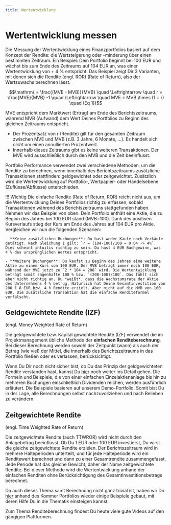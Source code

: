 ```yaml
---
title: Wertentwicklung
---
```


# Wertentwicklung messen

Die Messung der Wertentwicklung eines Finanzportfolios basiert auf dem Konzept der Rendite: die Wertsteigerung oder -minderung über einen bestimmten Zeitraum. Ein Beispiel: Dein Portfolio beginnt bei 100 EUR und wächst bis zum Ende des Zeitraums auf 104 EUR an, was einer Wertentwicklung von + 4 % entspricht. Das Beispiel zeigt Dir 3 Varianten, mit denen sich die Rendite (engl. ROR) (Rate of Return), also der Wertzuwachs berechnen lässt.

$$\mathrm{ = \frac{(MVE - MVB)}{MVB} \quad \Leftrightarrow \quad r = \frac{MVE}{MVB} -1 \quad \Leftrightarrow \quad MVE = MVB \times (1 + r) \quad (Eq  1)}$$

MVE entspricht dem Marktwert (Ertrag) am Ende des Berichtszeitraums, während MVB (Aufwand) dem Wert Deines Portfolios zu Beginn des gleichen Zeitraums entspricht.

- Der Prozentsatz von r (Rendite) gilt für den gesamten Zeitraum zwischen MVE und MVB (z.B. 3 Jahre, 6 Monate, ...). Es handelt sich *nicht* um einen annullierten Prozentwert.
- Innerhalb dieses Zeitraums gibt es keine weiteren Transaktionen. Der MVE wird ausschließlich durch den MVB und die Zeit beeinflusst.

Portfolio Performance verwendet zwei verschiedene Methoden, um die Rendite zu berechnen, wenn innerhalb des Berichtszeitraums zusätzliche Transaktionen stattfinden: geldgewichtet oder zeitgewichtet. Zusätzlich wird die Wertentwicklung auf Portfolio-, Wertpapier- oder Handelsebene (Zuflüsse/Abflüsse) unterschieden.

!!! Wichtig
    Die einfache Rendite (Rate of Return, ROR) reicht nicht aus, um die Wertentwicklung Deines Portfolios richtig zu erfassen, sobald Transaktionen während des Berichtszeitraums stattgefunden haben. Nehmen wir das Beispiel von oben. Dein Portfolio enthält eine Aktie, die zu Beginn des Jahres bei 100 EUR stand (MVB=100). Dank des positiven Kursverlaufs stieg der Kurs am Ende des Jahres auf 104 EUR pro Aktie. Vergleichen wir nun die folgenden Szenarien:

    - **Keine zusätzlichen Buchungen**: Du hast weder Käufe noch Verkäufe getätigt. Nach Gleichung 1 gilt: `r = (104-100)/100 = 0.04 -> 4%`. Dies scheint intuitiv richtig zu sein. Du hast 4 EUR Buchgewinn, was 4 % des ursprünglichen Wertes entspricht.

    - **Weitere Buchungen**: Du kaufst zu Beginn des Jahres eine weitere Aktie zu einem Kurs von 100 EUR. Der MVB beträgt immer noch 100 EUR, während der MVE jetzt zu `2 * 104 = 208` wird. Die Wertentwicklung beträgt somit sagenhafte 108 % bzw. `(208-100)/100`. Das fühlt sich aber nicht richtig an. Du *weißt*, dass die Wachstumsrate der Aktie des Unternehmens 4 % betrug. Natürlich hat Deine Gesamtinvestition von 200 € 8 EUR bzw. 4 % Rendite erzielt. Aber nicht auf die MVB von 100 EUR. Die zusätzliche Transaktion hat die einfache Renditeformel verfälscht.

## Geldgewichtete Rendite (IZF)
(engl. Money Weighted Rate of Return)

Die geldgewichtete bzw. Kapital gewichtete Rendite (IZF) verwendet die im Projektmanagement übliche Methode der **einfachen Renditeberechnung**. Bei dieser Berechnung werden sowohl der Zeitpunkt (wann) als auch der Betrag (wie viel) der Mittel, die innerhalb des Berichtszeitraums in das Portfolio fließen oder es verlassen, berücksichtigt.

Wenn Du Dir noch nicht sicher bist, ob Du das Prinzip der geldgewichteten Rendite verstanden hast, kannst Du [hier](geld-gewichtet.md) noch weiter ins Detail gehen. Die Formeln und Beispiele, die von einer einfachen Einzelaktienanlage bis hin zu mehreren Buchungen einschließlich Dividenden reichen, werden ausführlich erläutert. Die Beispiele basieren auf unserem Demo-Portfolio. Somit bist Du in der Lage, alle Berechnungen selbst nachzuvollziehen und nach Belieben zu verändern.

## Zeitgewichtete Rendite
(engl. Time Weighted Rate of Return)

Die zeitgewichtete Rendite (auch TTWROR) wird nicht durch den Anlagebetrag beeinflusst. Ob Du 1 EUR oder 100 EUR investierst, Du wirst die gleiche zeitgewichtete Rendite erzielen. Der Berichtszeitraum wird in mehrere Halteperioden unterteilt, und für jede Halteperiode wird ein Renditewert berechnet und dann zu einer Gesamtrendite zusammengefasst. Jede Periode hat das gleiche Gewicht, daher der Name zeitgewichtete Rendite. Bei dieser Methode wird die Wertentwicklung anhand der einfachen Renditen ohne Berücksichtigung des Gesamtinvestitionsbetrags berechnet.

Da auch dieses Thema samt Berechnung nicht ganz trivial ist, haben wir Dir [hier](zeit-gewichtet.md) anhand des Kommer Portfolios wieder einige Beispiele gebaut, mit deren Hilfe Du in die Thematik einsteigen kannst.

Zum Thema Renditeberechnung findest Du heute viele gute Videos auf den gängigen Plattformen.
